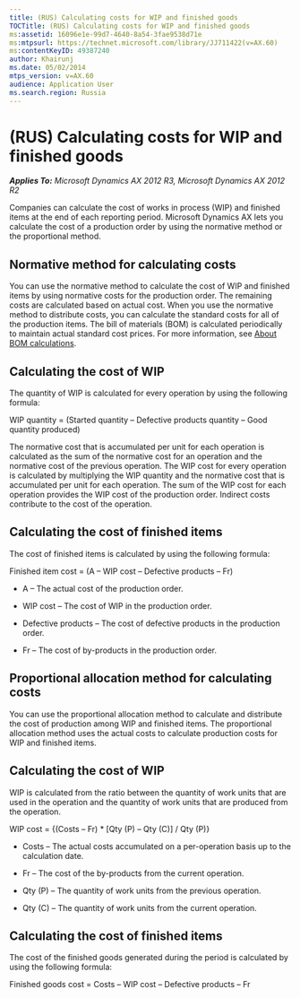```yaml
---
title: (RUS) Calculating costs for WIP and finished goods
TOCTitle: (RUS) Calculating costs for WIP and finished goods
ms:assetid: 16096e1e-99d7-4640-8a54-3fae9538d71e
ms:mtpsurl: https://technet.microsoft.com/library/JJ711422(v=AX.60)
ms:contentKeyID: 49387240
author: Khairunj
ms.date: 05/02/2014
mtps_version: v=AX.60
audience: Application User
ms.search.region: Russia
---
```


# (RUS) Calculating costs for WIP and finished goods 


_**Applies To:** Microsoft Dynamics AX 2012 R3, Microsoft Dynamics AX 2012 R2_

Companies can calculate the cost of works in process (WIP) and finished items at the end of each reporting period. Microsoft Dynamics AX lets you calculate the cost of a production order by using the normative method or the proportional method.

## Normative method for calculating costs

You can use the normative method to calculate the cost of WIP and finished items by using normative costs for the production order. The remaining costs are calculated based on actual cost. When you use the normative method to distribute costs, you can calculate the standard costs for all of the production items. The bill of materials (BOM) is calculated periodically to maintain actual standard cost prices. For more information, see [About BOM calculations](about-bom-calculations.md).

## Calculating the cost of WIP

The quantity of WIP is calculated for every operation by using the following formula:

WIP quantity = (Started quantity – Defective products quantity – Good quantity produced)

The normative cost that is accumulated per unit for each operation is calculated as the sum of the normative cost for an operation and the normative cost of the previous operation. The WIP cost for every operation is calculated by multiplying the WIP quantity and the normative cost that is accumulated per unit for each operation. The sum of the WIP cost for each operation provides the WIP cost of the production order. Indirect costs contribute to the cost of the operation.

## Calculating the cost of finished items

The cost of finished items is calculated by using the following formula:

Finished item cost = (A – WIP cost – Defective products – Fr)

  - A – The actual cost of the production order.

  - WIP cost – The cost of WIP in the production order.

  - Defective products – The cost of defective products in the production order.

  - Fr – The cost of by-products in the production order.

## Proportional allocation method for calculating costs

You can use the proportional allocation method to calculate and distribute the cost of production among WIP and finished items. The proportional allocation method uses the actual costs to calculate production costs for WIP and finished items.

## Calculating the cost of WIP

WIP is calculated from the ratio between the quantity of work units that are used in the operation and the quantity of work units that are produced from the operation.

WIP cost = {(Costs – Fr) \* \[Qty (P) – Qty (C)\] / Qty (P)}

  - Costs – The actual costs accumulated on a per-operation basis up to the calculation date.

  - Fr – The cost of the by-products from the current operation.

  - Qty (P) – The quantity of work units from the previous operation.

  - Qty (C) – The quantity of work units from the current operation.

## Calculating the cost of finished items

The cost of the finished goods generated during the period is calculated by using the following formula:

Finished goods cost = Costs – WIP cost – Defective products – Fr

  


